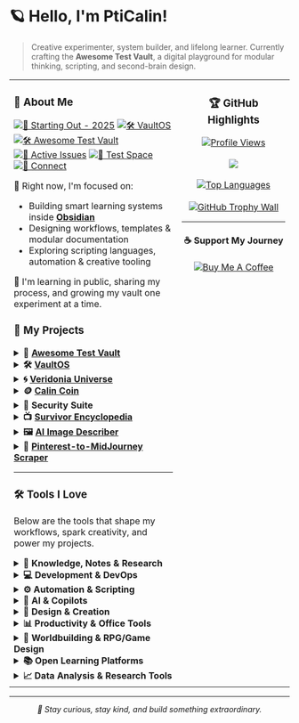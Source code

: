 # 🪐 Hello, I'm PtiCalin!

> Creative experimenter, system builder, and lifelong learner. Currently crafting the **Awesome Test Vault**, a digital playground for modular thinking, scripting, and second-brain design.

<table>
<tr>
<td width="60%" valign="top">

### 🌟 About Me

[![📆 Starting Out - 2025](https://img.shields.io/badge/📆-Start--%202025-blue?style=flat-square)](https://github.com/PtiCalin)
[![🛠️ VaultOS](https://img.shields.io/badge/🛠️-VaultOS-purple?style=flat-square)](https://github.com/PtiCalin/VaultOS)
[![🛠️ Awesome Test Vault](https://img.shields.io/badge/🛠️-Awesome--Test--Vault-8a2be2?style=flat-square)](https://github.com/PtiCalin/Awesome-Test-Vault)
[![🔧 Active Issues](https://img.shields.io/github/issues/PtiCalin/Awesome-Test-Vault?label=Active%20Issues&style=flat-square)](https://github.com/PtiCalin/Awesome-Test-Vault/issues)
[![🧪 Test Space](https://img.shields.io/badge/🧪-Learning%20by%20Doing-orange?style=flat-square)](https://github.com/PtiCalin/Awesome-Test-Vault)
[![💬 Connect](https://img.shields.io/badge/💬-Say%20Hi-brightgreen?style=flat-square)](./CONTRIBUTING.md)

🔭 Right now, I'm focused on:
- Building smart learning systems inside **[Obsidian](https://obsidian.md)**
- Designing workflows, templates & modular documentation
- Exploring scripting languages, automation & creative tooling

🎯 I'm learning in public, sharing my process, and growing my vault one experiment at a time.


### 🚀 My Projects

<details>
<summary><b>🧪 <a href="https://github.com/PtiCalin/Awesome-Test-Vault">Awesome Test Vault</a></b></summary>

Experimental second-brain for modular workflows in Obsidian.

<p>
  <img src="https://img.shields.io/badge/Obsidian-483699?style=flat-square&logo=obsidian&logoColor=white" />
  <img src="https://img.shields.io/badge/YAML-F5DEB3?style=flat-square&logo=yaml&logoColor=black" />
  <img src="https://img.shields.io/badge/Git-F05032?style=flat-square&logo=git&logoColor=white" />
  <img src="https://img.shields.io/badge/status-WIP-blueviolet?style=flat-square" />
  <a href="https://github.com/PtiCalin/Awesome-Test-Vault/issues"><img src="https://img.shields.io/badge/issues-open-green?style=flat-square" /></a>
</p>
</details>

<details>
<summary><b>🛠️ <a href="https://github.com/PtiCalin/VaultOS">VaultOS</a></b></summary>

Plugin suite that orchestrates subplugins, automates vault structure, and validates modules.

<p>
  <img src="https://img.shields.io/badge/TypeScript-3178C6?style=flat-square&logo=typescript&logoColor=white" />
  <img src="https://img.shields.io/badge/Node.js-339933?style=flat-square&logo=nodedotjs&logoColor=white" />
  <img src="https://img.shields.io/badge/Obsidian-483699?style=flat-square&logo=obsidian&logoColor=white" />
  <img src="https://img.shields.io/badge/status-In%20Progress-blue?style=flat-square" />
  <a href="https://github.com/PtiCalin/VaultOS/issues"><img src="https://img.shields.io/badge/issues-tracking-green?style=flat-square" /></a>
</p>
</details>

<details>
<summary><b>🌀 <a href="https://github.com/PtiCalin/Veridonia-Universe">Veridonia Universe</a></b></summary>

Worldbuilding and game design system with modular RPG mechanics.

<p>
  <img src="https://img.shields.io/badge/Markdown-000000?style=flat-square&logo=markdown&logoColor=white" />
  <img src="https://img.shields.io/badge/Obsidian-483699?style=flat-square&logo=obsidian&logoColor=white" />
  <img src="https://img.shields.io/badge/status-WIP-blue?style=flat-square" />
</p>
</details>

<details>
<summary><b>🪙 <a href="https://github.com/PtiCalin/Calin-Coin">Calin Coin</a></b></summary>

Custom blockchain experiment with wallet infrastructure and PoW/PoA features.

<p>
  <img src="https://img.shields.io/badge/Rust-000000?style=flat-square&logo=rust&logoColor=white" />
  <img src="https://img.shields.io/badge/Docker-2496ED?style=flat-square&logo=docker&logoColor=white" />
  <img src="https://img.shields.io/badge/status-Prototype-orange?style=flat-square" />
</p>
</details>

<details>
<summary><b>🔐 Security Suite</b></summary>

Local privacy-focused stack (VPN, DNSCrypt, etc.) for white-hat learning.

<p>
  <img src="https://img.shields.io/badge/VPN-000000?style=flat-square" />
  <img src="https://img.shields.io/badge/DNSCrypt-0058C5?style=flat-square" />
  <img src="https://img.shields.io/badge/status-Private-lightgrey?style=flat-square" />
</p>
</details>

<details>
<summary><b>📺 <a href="https://github.com/PtiCalin/Survivor-Encyclopedia">Survivor Encyclopedia</a></b></summary>

Data-mining and template system built in Obsidian for reality TV archiving.

<p>
  <img src="https://img.shields.io/badge/Python-3776AB?style=flat-square&logo=python&logoColor=white" />
  <img src="https://img.shields.io/badge/Obsidian-483699?style=flat-square&logo=obsidian&logoColor=white" />
  <img src="https://img.shields.io/badge/status-WIP-blue?style=flat-square" />
</p>
</details>

<details>
<summary><b>🖼️ <a href="https://github.com/PtiCalin/AI-Image-Describer">AI Image Describer</a></b></summary>

Python tool using Ollama for describing and tagging images in multiple modes.

<p>
  <img src="https://img.shields.io/badge/Python-3776AB?style=flat-square&logo=python&logoColor=white" />
  <img src="https://img.shields.io/badge/Ollama-10A37F?style=flat-square" />
  <img src="https://img.shields.io/badge/status-Alpha-blueviolet?style=flat-square" />
</p>
</details>

<details>
<summary><b>📌 <a href="https://github.com/PtiCalin/Pinterest-to-MidJourney-Scraper">Pinterest-to-MidJourney Scraper</a></b></summary>

Visual inspiration pipeline using Pinterest API and local asset generation.

<p>
  <img src="https://img.shields.io/badge/Python-3776AB?style=flat-square&logo=python&logoColor=white" />
  <img src="https://img.shields.io/badge/Pinterest-BD081C?style=flat-square&logo=pinterest&logoColor=white" />
  <img src="https://img.shields.io/badge/status-PoC-ff69b4?style=flat-square" />
</p>
</details>

---

### 🛠️ Tools I Love

Below are the tools that shape my workflows, spark creativity, and power my projects.

<details>
<summary><b>🧠 Knowledge, Notes & Research</b></summary>
<p align="left">
  <a href="https://www.notion.so/"><img src="https://img.shields.io/badge/Notion-000000?style=for-the-badge&logo=notion&logoColor=white" /></a>
  <a href="https://obsidian.md"><img src="https://img.shields.io/badge/Obsidian-483699?style=for-the-badge&logo=obsidian&logoColor=white" /></a>
  <a href="https://www.zotero.org/"><img src="https://img.shields.io/badge/Zotero-CC2936?style=for-the-badge&logo=zotero&logoColor=white" /></a>
  <a href="https://evernote.com/"><img src="https://img.shields.io/badge/Evernote-00A82D?style=for-the-badge&logo=evernote&logoColor=white" /></a>
  <a href="https://www.microsoft.com/en-us/microsoft-365/onenote/"><img src="https://img.shields.io/badge/OneNote-80397B?style=for-the-badge&logo=microsoftonenote&logoColor=white" /></a>
  <a href="https://keep.google.com/"><img src="https://img.shields.io/badge/Google%20Keep-FFBB00?style=for-the-badge&logo=googlekeep&logoColor=black" /></a>
</p>
</details>

<details>
<summary><b>💻 Development & DevOps</b></summary>
<p align="left">
  <a href="https://git-scm.com/"><img src="https://img.shields.io/badge/Git-F05032?style=for-the-badge&logo=git&logoColor=white" /></a>
  <a href="https://github.com/"><img src="https://img.shields.io/badge/GitHub-181717?style=for-the-badge&logo=github&logoColor=white" /></a>
  <a href="https://github.com/features/actions"><img src="https://img.shields.io/badge/GitHub%20Actions-2088FF?style=for-the-badge&logo=githubactions&logoColor=white" /></a>
  <a href="https://code.visualstudio.com/"><img src="https://img.shields.io/badge/VS%20Code-007ACC?style=for-the-badge&logo=visualstudiocode&logoColor=white" /></a>
  <a href="https://www.markdownguide.org/"><img src="https://img.shields.io/badge/Markdown-000000?style=for-the-badge&logo=markdown&logoColor=white" /></a>
  <a href="https://yaml.org/"><img src="https://img.shields.io/badge/YAML-F5DEB3?style=for-the-badge&logo=yaml&logoColor=black" /></a>
</p>
</details>

<details>
<summary><b>⚙️ Automation & Scripting</b></summary>
<p align="left">
  <a href="https://www.python.org/"><img src="https://img.shields.io/badge/Python-3776AB?style=for-the-badge&logo=python&logoColor=white" /></a>
  <a href="https://www.gnu.org/software/bash/"><img src="https://img.shields.io/badge/Bash-121011?style=for-the-badge&logo=gnubash&logoColor=white" /></a>
  <a href="https://learn.microsoft.com/en-us/powershell/"><img src="https://img.shields.io/badge/PowerShell-012456?style=for-the-badge&logo=powershell&logoColor=white" /></a>
  <a href="https://ohmyz.sh/"><img src="https://img.shields.io/badge/Zsh-89E051?style=for-the-badge" /></a>
  <a href="https://en.wikipedia.org/wiki/Shell_script"><img src="https://img.shields.io/badge/Shell%20Scripts-000000?style=for-the-badge&logo=gnu&logoColor=white" /></a>
  <a href="#"><img src="https://img.shields.io/badge/Task%20Runners-000000?style=for-the-badge" /></a>
</p>
</details>

<details>
<summary><b>🤖 AI & Copilots</b></summary>
<p align="left">
  <a href="https://chat.openai.com/"><img src="https://img.shields.io/badge/ChatGPT-10A37F?style=for-the-badge&logo=openai&logoColor=white" /></a>
  <a href="https://claude.ai/"><img src="https://img.shields.io/badge/Claude-A420E5?style=for-the-badge" /></a>
  <a href="https://www.perplexity.ai/"><img src="https://img.shields.io/badge/Perplexity-0047FF?style=for-the-badge" /></a>
  <a href="https://www.notion.so/product/ai"><img src="https://img.shields.io/badge/Notion%20AI-000000?style=for-the-badge&logo=notion&logoColor=white" /></a>
  <a href="https://otter.ai/"><img src="https://img.shields.io/badge/Otter.ai-1C67D9?style=for-the-badge" /></a>
  <a href="https://www.wordtune.com/"><img src="https://img.shields.io/badge/Wordtune-8B5CF6?style=for-the-badge" /></a>
  <a href="https://www.midjourney.com/"><img src="https://img.shields.io/badge/MidJourney-000000?style=for-the-badge" /></a>
  <a href="https://leonardo.ai/"><img src="https://img.shields.io/badge/Leonardo%20AI-8C52FF?style=for-the-badge" /></a>
  <a href="https://runwayml.com/"><img src="https://img.shields.io/badge/RunwayML-E63946?style=for-the-badge" /></a>
  <a href="https://copilot.microsoft.com/"><img src="https://img.shields.io/badge/Microsoft%20Copilot-7373F0?style=for-the-badge&logo=microsoft&logoColor=white" /></a>
  <a href="https://github.com/features/copilot"><img src="https://img.shields.io/badge/GitHub%20Copilot-1A56DB?style=for-the-badge&logo=github&logoColor=white" /></a>
</p>
</details>

<details>
<summary><b>🎨 Design & Creation</b></summary>
<p align="left">
  <a href="https://www.adobe.com/products/photoshop.html"><img src="https://img.shields.io/badge/Photoshop-31A8FF?style=for-the-badge&logo=adobephotoshop&logoColor=white" /></a>
  <a href="https://www.adobe.com/products/illustrator.html"><img src="https://img.shields.io/badge/Illustrator-FF9A00?style=for-the-badge&logo=adobeillustrator&logoColor=white" /></a>
  <a href="https://www.adobe.com/products/dreamweaver.html"><img src="https://img.shields.io/badge/Dreamweaver-35FA00?style=for-the-badge&logo=adobedreamweaver&logoColor=white" /></a>
  <a href="https://www.adobe.com/products/photoshop-lightroom.html"><img src="https://img.shields.io/badge/Lightroom-31A8FF?style=for-the-badge&logo=adobelightroom&logoColor=white" /></a>
  <a href="https://www.adobe.com/products/media-encoder.html"><img src="https://img.shields.io/badge/Media%20Encoder-FF61F6?style=for-the-badge&logo=adobe&logoColor=white" /></a>
  <a href="https://www.adobe.com/products/premiere.html"><img src="https://img.shields.io/badge/Premiere%20Pro-9999FF?style=for-the-badge&logo=adobepremierepro&logoColor=white" /></a>
  <a href="https://www.adobe.com/products/aftereffects.html"><img src="https://img.shields.io/badge/After%20Effects-9999FF?style=for-the-badge&logo=adobeaftereffects&logoColor=white" /></a>
  <a href="https://www.audacityteam.org/"><img src="https://img.shields.io/badge/Audacity-0000CC?style=for-the-badge&logo=audacity&logoColor=white" /></a>
  <a href="https://www.blackmagicdesign.com/products/davinciresolve"><img src="https://img.shields.io/badge/DaVinci%20Resolve-1A1A1A?style=for-the-badge&logo=blackmagicdesign&logoColor=white" /></a>
  <a href="https://inkscape.org/"><img src="https://img.shields.io/badge/Inkscape-000000?style=for-the-badge&logo=inkscape&logoColor=white" /></a>
  <a href="https://www.gimp.org/"><img src="https://img.shields.io/badge/GIMP-5C5543?style=for-the-badge&logo=gimp&logoColor=white" /></a>
  <a href="https://www.figma.com/"><img src="https://img.shields.io/badge/Figma-F24E1E?style=for-the-badge&logo=figma&logoColor=white" /></a>
</p>
</details>

<details>
<summary><b>📊 Productivity & Office Tools</b></summary>
<p align="left">
  <a href="https://www.microsoft.com/en-us/microsoft-365/word"><img src="https://img.shields.io/badge/Word-2B579A?style=for-the-badge&logo=microsoftword&logoColor=white" /></a>
  <a href="https://www.microsoft.com/en-us/microsoft-365/excel"><img src="https://img.shields.io/badge/Excel-217346?style=for-the-badge&logo=microsoftexcel&logoColor=white" /></a>
  <a href="https://www.microsoft.com/en-us/microsoft-365/powerpoint"><img src="https://img.shields.io/badge/PowerPoint-B7472A?style=for-the-badge&logo=microsoftpowerpoint&logoColor=white" /></a>
  <a href="https://www.microsoft.com/en-us/microsoft-365/publisher"><img src="https://img.shields.io/badge/Publisher-217346?style=for-the-badge&logo=microsoftpublisher&logoColor=white" /></a>
  <a href="https://www.microsoft.com/en-us/microsoft-365/access"><img src="https://img.shields.io/badge/Access-A4373A?style=for-the-badge&logo=microsoftaccess&logoColor=white" /></a>
  <a href="https://mail.google.com/"><img src="https://img.shields.io/badge/Gmail-D14836?style=for-the-badge&logo=gmail&logoColor=white" /></a>
  <a href="https://docs.google.com/"><img src="https://img.shields.io/badge/Google%20Docs-4285F4?style=for-the-badge&logo=google-docs&logoColor=white" /></a>
  <a href="https://sheets.google.com/"><img src="https://img.shields.io/badge/Google%20Sheets-0F9D58?style=for-the-badge&logo=google-sheets&logoColor=white" /></a>
</p>
</details>

<details>
<summary><b>🧭 Worldbuilding & RPG/Game Design</b></summary>
<p align="left">
  <a href="https://donjon.bin.sh/"><img src="https://img.shields.io/badge/Donjon%20RPG-bd4932?style=for-the-badge" /></a>
  <a href="https://inkarnate.com/"><img src="https://img.shields.io/badge/Inkarnate-DD4444?style=for-the-badge" /></a>
  <a href="https://www.wonderdraft.net/"><img src="https://img.shields.io/badge/Wonderdraft-226666?style=for-the-badge" /></a>
  <a href="https://probabletrain.itch.io/dungeon-scrawl"><img src="https://img.shields.io/badge/Dungeon%20Scrawl-4C5D74?style=for-the-badge" /></a>
  <a href="https://mipui.net/app/"><img src="https://img.shields.io/badge/Mipui%20Map-888888?style=for-the-badge" /></a>
  <a href="https://www.mapeditor.org/"><img src="https://img.shields.io/badge/Tiled%20Map%20Editor-005BBB?style=for-the-badge" /></a>
  <a href="https://www.chatmapper.com/"><img src="https://img.shields.io/badge/ChatMapper-404040?style=for-the-badge" /></a>
  <a href="https://www.rpgmakerweb.com/"><img src="https://img.shields.io/badge/RPG%20Maker-B03060?style=for-the-badge" /></a>
  <a href="https://godotengine.org/"><img src="https://img.shields.io/badge/Godot-478CBF?style=for-the-badge&logo=godot-engine&logoColor=white" /></a>
  <a href="https://unity.com/"><img src="https://img.shields.io/badge/Unity-000000?style=for-the-badge&logo=unity&logoColor=white" /></a>
  <a href="https://campaign-logger.com/"><img src="https://img.shields.io/badge/Campaign%20Logger-6441A4?style=for-the-badge" /></a>
  <a href="https://www.worldanvil.com/"><img src="https://img.shields.io/badge/World%20Anvil-FF7F50?style=for-the-badge" /></a>
</p>
</details>

<details>
<summary><b>📚 Open Learning Platforms</b></summary>
<p align="left">
  <a href="https://www.khanacademy.org/"><img src="https://img.shields.io/badge/Khan%20Academy-14BF96?style=for-the-badge&logo=khanacademy&logoColor=white" /></a>
  <a href="https://www.coursera.org/"><img src="https://img.shields.io/badge/Coursera-2A73CC?style=for-the-badge&logo=coursera&logoColor=white" /></a>
  <a href="https://www.edx.org/"><img src="https://img.shields.io/badge/edX-00262B?style=for-the-badge&logo=edx&logoColor=white" /></a>
  <a href="https://www.youtube.com/learning"><img src="https://img.shields.io/badge/YouTube%20Learning-FF0000?style=for-the-badge&logo=youtube&logoColor=white" /></a>
  <a href="https://ocw.mit.edu/"><img src="https://img.shields.io/badge/MIT%20OCW-A31F34?style=for-the-badge&logo=mit&logoColor=white" /></a>
  <a href="https://online-learning.harvard.edu/"><img src="https://img.shields.io/badge/Harvard%20Online-8A1538?style=for-the-badge&logo=harvard-university&logoColor=white" /></a>
  <a href="https://online.stanford.edu/"><img src="https://img.shields.io/badge/Stanford%20Online-8C1515?style=for-the-badge&logo=stanford-university&logoColor=white" /></a>
  <a href="https://www.futurelearn.com/"><img src="https://img.shields.io/badge/FutureLearn-6F2DA8?style=for-the-badge&logo=futurelearn&logoColor=white" /></a>
  <a href="https://platform.openai.com/docs"><img src="https://img.shields.io/badge/OpenAI%20Learning-10A37F?style=for-the-badge&logo=openai&logoColor=white" /></a>
  <a href="https://www.theodinproject.com/"><img src="https://img.shields.io/badge/The%20Odin%20Project-2E3440?style=for-the-badge" /></a>
  <a href="https://www.freecodecamp.org/"><img src="https://img.shields.io/badge/FreeCodeCamp-0A0A23?style=for-the-badge&logo=freecodecamp&logoColor=white" /></a>
  <a href="https://hyperpolyglot.org/"><img src="https://img.shields.io/badge/Hyperpolyglot-111111?style=for-the-badge" /></a>
  <a href="https://www.gutenberg.org/"><img src="https://img.shields.io/badge/Project%20Gutenberg-6F4E37?style=for-the-badge" /></a>
</p>
</details>

<details> 
<summary><b>📈 Data Analysis & Research Tools</b></summary> 
<p align="left"> 
  <a href="https://www.ibm.com/products/spss-statistics"><img src="https://img.shields.io/badge/SPSS-005A9C?style=for-the-badge&logo=ibm&logoColor=white" /></a> 
  <a href="https://www.graphpad.com/scientific-software/prism/"><img src="https://img.shields.io/badge/GraphPad%20PRISM-8A2BE2?style=for-the-badge" /></a> 
  <a href="https://www.microsoft.com/en-us/microsoft-365/excel"><img src="https://img.shields.io/badge/Excel-217346?style=for-the-badge&logo=microsoftexcel&logoColor=white" /></a> 
  <a href="https://www.microsoft.com/en-us/microsoft-365/access"><img src="https://img.shields.io/badge/Access-A4373A?style=for-the-badge&logo=microsoftaccess&logoColor=white" /></a> 
  <a href="https://projectredcap.org/"><img src="https://img.shields.io/badge/REDCap-D22730?style=for-the-badge" /></a> 
  <a href="https://www.mysql.com/"><img src="https://img.shields.io/badge/MySQL-4479A1?style=for-the-badge&logo=mysql&logoColor=white" /></a> 
  <a href="https://www.postgresql.org/"><img src="https://img.shields.io/badge/PostgreSQL-336791?style=for-the-badge&logo=postgresql&logoColor=white" /></a> 
  <a href="https://www.r-project.org/"><img src="https://img.shields.io/badge/R-276DC3?style=for-the-badge&logo=r&logoColor=white" /></a> 
  <a href="https://powerbi.microsoft.com/"><img src="https://img.shields.io/badge/Power%20BI-F2C811?style=for-the-badge&logo=powerbi&logoColor=black" /></a> 

</td>
<td width="40%" valign="top" align="center">

### 🏆 GitHub Highlights

<p align="center">
  <!-- Profile Views -->
  <a href="https://github.com/PtiCalin">
    <img src="https://komarev.com/ghpvc/?username=PtiCalin&label=Profile%20Views&color=6A8CAF&style=flat-square" alt="Profile Views" />
  </a>
  <br><br>

  <!-- GitHub Stats -->
  <a href="https://github.com/PtiCalin">
    <img src="https://github-readme-stats.vercel.app/api?username=PtiCalin&theme=calm&show_icons=true&count_private=true&hide_border=true" />
  </a>
  <br><br>

  <!-- Top Languages -->
  <a href="https://github.com/PtiCalin">
    <img src="https://github-readme-stats.vercel.app/api/top-langs/?username=PtiCalin&theme=calm&layout=compact&hide_border=true&langs_count=16" alt="Top Languages" />
  </a>
  <br><br>

  <!-- Trophy Wall -->
  <a href="https://github.com/ryo-ma/github-profile-trophy">
    <img src="https://github-profile-trophy.vercel.app/?username=PtiCalin&theme=darkhub&no-frame=true&no-bg=true&column=3&margin-w=10&margin-h=8" alt="GitHub Trophy Wall"/>
  </a>

---

#### ☕ Support My Journey

<p align="center">
  <a href="https://buymeacoffee.com/pticalindop">
    <img src="https://img.shields.io/badge/Buy%20Me%20a%20Coffee-FFDD00?style=for-the-badge&logo=buy-me-a-coffee&logoColor=black" alt="Buy Me A Coffee" />
  </a>
</p>

</table>

---

<p align="center"><i>🌱 Stay curious, stay kind, and build something extraordinary.</i></p>
